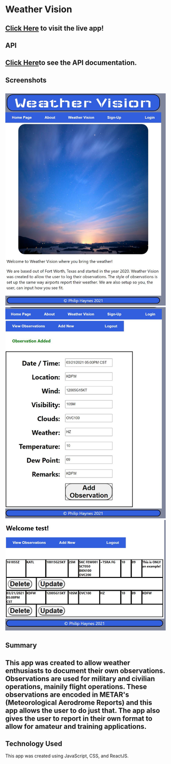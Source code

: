 Weather Vision
==============
[Click Here](https://weather-vision.vercel.app/ "Weather Vision") to visit the live app!
---------------
API
---------------
[Click Here](https://github.com/philhaynes337/BEAC3 "Back End Documentation")to see the API documentation.
---------------
Screenshots
---------------
![Main Page](https://github.com/philhaynes337/WeatherVisionClient/blob/fee614a469ff20c452c81292e15dbb4f0a175cb3/pics/main.JPG)
![Added Observation](https://github.com/philhaynes337/WeatherVisionClient/blob/fee614a469ff20c452c81292e15dbb4f0a175cb3/pics/addedob.JPG)
![Weather Vision Main Page](https://github.com/philhaynes337/WeatherVisionClient/blob/fee614a469ff20c452c81292e15dbb4f0a175cb3/pics/loggedin.JPG)
---------------
Summary
---------------
This app was created to allow weather enthusiasts to document their own observations. Observations are used for military and civilian operations, mainily flight operations. These observations are encoded in METAR's (Meteorological Aerodrome Reports) and this app allows the user to do just that. The app also gives the user to report in their own format to allow for amateur and training applications.
---------------
Technology Used
---------------
This app was created using JavaScript, CSS, and ReactJS.
